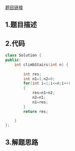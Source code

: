 [题目链接](https://leetcode-cn.com/problems/climbing-stairs/)

## 1.题目描述



## 2.代码

```cpp
class Solution {
public:
    int climbStairs(int n) {
        
        int res;
        int n1=1,n2=0;
        for(int i=1;i<=n;i++)
        {
            res=n1+n2;
            n2=n1;
            n1=res;
        }
        return res;

    }
};
```



## 3.解题思路

